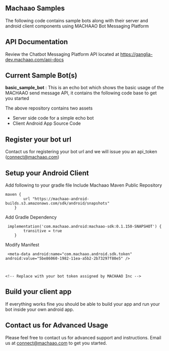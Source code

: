 ## Machaao Samples

The following code contains sample bots along with their server and android client components using MACHAAO Bot Messaging Platform

## API Documentation
Review the Chatbot Messaging Platform API located at https://ganglia-dev.machaao.com/api-docs

## Current Sample Bot(s)
**basic_sample_bot** : This is an echo bot which shows the basic usage of the MACHAAO send message API, it contains the following code base to get you started

The above repository contains two assets
-   Server side code for a simple echo bot
-   Client Android App Source Code

## Register your bot url
Contact us for registering your bot url and we will issue you an api_token (connect@machaao.com)

## Setup your Android Client
Add following to your gradle file
Include Machaao Maven Public Repository

    maven {
            url "https://machaao-android-builds.s3.amazonaws.com/sdk/android/snapshots"
        }

Add Gradle Dependency


     implementation('com.machaao.android:machaao-sdk:0.1.150-SNAPSHOT') {
            transitive = true
        }

Modify Manifest


     <meta-data android:name="com.machaao.android.sdk.token"
    android:value="5be86060-1982-11ea-a5b2-2b73297f80e5" />
        


    <!-- Replace with your bot token assigned by MACHAAO Inc -->

## Build your client app
If everything works fine you should be able to build your app and run your bot inside your own android app.

## Contact us for Advanced Usage
Please feel free to contact us for advanced support and instructions.
Email us at connect@machaao.com to get you started.
